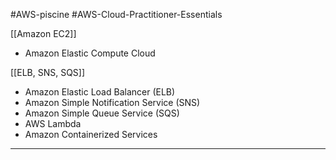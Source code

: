 #AWS-piscine #AWS-Cloud-Practitioner-Essentials 

[[Amazon EC2]]
- Amazon Elastic Compute Cloud

[[ELB, SNS, SQS]]
- Amazon Elastic Load Balancer (ELB)
- Amazon Simple Notification Service (SNS)
- Amazon Simple Queue Service (SQS)
- AWS Lambda
- Amazon Containerized Services

-------
